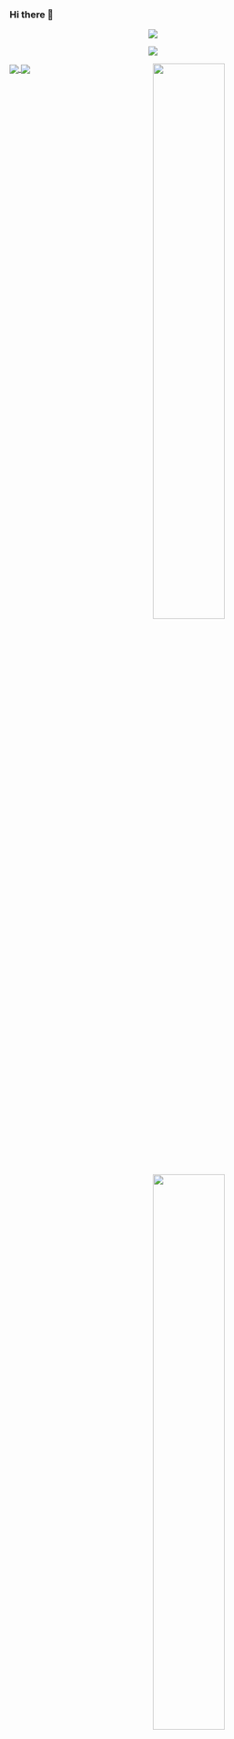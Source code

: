 ### Hi there 👋 

<!--
**buiawpkgew1/buiawpkgew1** is a ✨ _special_ ✨ repository because its `README.md` (this file) appears on your GitHub profile.

Here are some ideas to get you started:

- 🔭 我目前正在学习...
- 🌱 我目前正在学习 ...
- 👯 我正在寻找合作的机会......。
- 🤔 我正在寻找帮助 ...
- 💬 向我询问有关 ...
- 📫 如何联系我：......。
- 😄 人称代词: ...
- ⚡ 有趣的事实: ...
-->
<p align='center'>
 <img src="https://gen.plancke.io/exp/lroj.png">
</p>

<p align='center'>
 <img src="https://gen.plancke.io/achievementPoints/lroj.png">
</p>

<a href="https://github.com/buiawpkgew1">
  <img align="center" src="https://github-readme-stats.vercel.app/api/top-langs/?username=buiawpkgew1&layout=compact&theme=dracula&locale=cn" />
</a>
<a href="https://github.com/buiawpkgew1">
  <img align="center" src="https://github-readme-stats.vercel.app/api?username=buiawpkgew1&show_icons=true&theme=dracula&locale=cn" />
</a>

<img align="right" width="50%" src="https://github-readme-stats.vercel.app/api?username=buiawpkgew1&amp;show_icons=true&amp;title_color=fff&amp;icon_color=79ff97&amp;text_color=9f9f9f&amp;bg_color=151515" key="img-5-1-4">

<img align="right" width="50%" src="https://github-readme-stats.vercel.app/api?username=valetzx&amp;show_icons=true&amp;title_color=fff&amp;icon_color=79ff97&amp;text_color=9f9f9f&amp;bg_color=151515" key="img-5-1-4">
